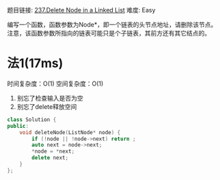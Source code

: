 题目链接: [237.Delete Node in a Linked List][1]
难度: Easy

编写一个函数，函数参数为Node*，即一个链表的头节点地址，请删除该节点。
注意，该函数参数所指向的链表可能只是个子链表，其前方还有其它结点的。

# 法1(17ms)
时间复杂度：O(1)
空间复杂度：O(1)

1. 别忘了检查输入是否为空
2. 别忘了delete释放空间

```cpp
class Solution {
public:
    void deleteNode(ListNode* node) {
        if (!node || !node->next) return ;
        auto next = node->next;
        *node = *next;
        delete next;
    }
};
```

[1]: https://leetcode.com/problems/delete-node-in-a-linked-list/